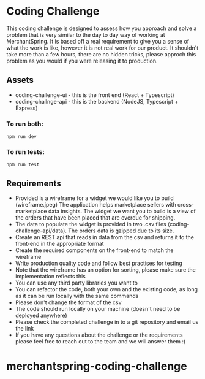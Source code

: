 # Coding Challenge

This coding challenge is designed to assess how you approach and solve a problem that is very similar to the day to day way of working at MerchantSpring. It is based off a real requirement to give you a sense of what the work is like, however it is not real work for our product. It shouldn't take more than a few hours, there are no hidden tricks, please approch this problem as you would if you were releasing it to production.

## Assets

- coding-challenge-ui - this is the front end (React + Typescript)
- coding-challnge-api - this is the backend (NodeJS, Typescript + Express)

### To run both:

`npm run dev`

### To run tests:

`npm run test`

## Requirements

- Provided is a wireframe for a widget we would like you to build (wireframe.jpeg) The application helps marketplace sellers with cross-marketplace data insights. The widget we want you to build is a view of the orders that have been placed that are overdue for shipping.
- The data to populate the widget is provided in two .csv files (coding-challenge-api/data). The orders data is gzipped due to its size.
- Create an REST api that reads in data from the csv and returns it to the front-end
  in the appropriate format
- Create the required components on the front-end to match the wireframe
- Write production quality code and follow best practises for testing
- Note that the wireframe has an option for sorting, please make sure the implementation reflects this
- You can use any third party libraries you want to
- You can refactor the code, both your own and the existing code, as long as it can be run locally with the same commands
- Please don't change the format of the csv
- The code should run locally on your machine (doesn't need to be deployed anywhere)
- Please check the completed challenge in to a git repository and email us the link
- If you have any questions about the challenge or the requirements please feel free to reach out to the team and we will answer them :)
# merchantspring-coding-challenge

